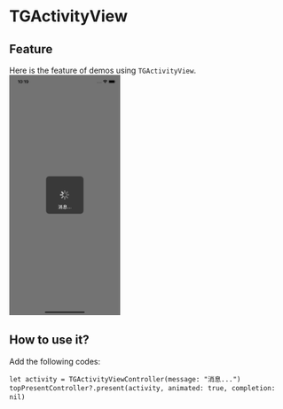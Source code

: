 # TGActivityView


## Feature
Here is the feature of demos using `TGActivityView`.
<img src="https://github.com/twiglau/TGActivityView/blob/main/loading.png" width = "200">

## How to use it?
Add the following codes:

```
let activity = TGActivityViewController(message: "消息...")
topPresentController?.present(activity, animated: true, completion: nil)
```

